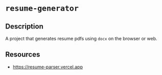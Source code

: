 # `resume-generator`

## Description

A project that generates resume pdfs using `docx` on the browser or web.


## Resources

- https://resume-parser.vercel.app